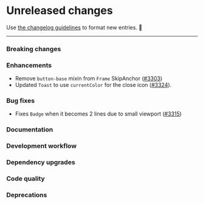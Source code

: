 # Unreleased changes

Use [the changelog guidelines](https://git.io/polaris-changelog-guidelines) to format new entries. 💜

---

### Breaking changes

### Enhancements

- Remove `button-base` mixin from `Frame` SkipAnchor ([#3303](https://github.com/Shopify/polaris-react/pull/3303))
- Updated `Toast` to use `currentColor` for the close icon ([#3324](https://github.com/Shopify/polaris-react/pull/3324)).

### Bug fixes

- Fixes `Badge` when it becomes 2 lines due to small viewport ([#3315](https://github.com/Shopify/polaris-react/pull/3315))

### Documentation

### Development workflow

### Dependency upgrades

### Code quality

### Deprecations
